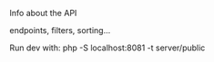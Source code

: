 Info about the API

endpoints, filters, sorting...

Run dev with:
php -S localhost:8081 -t server/public